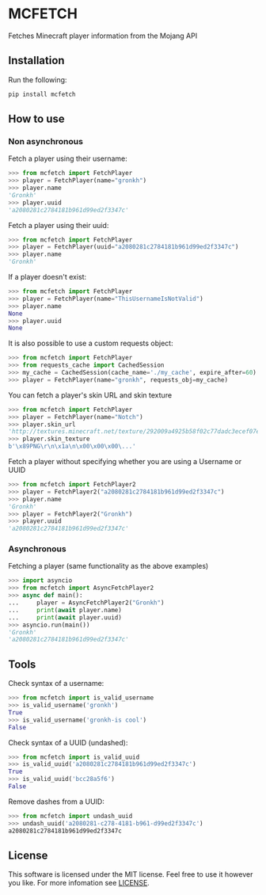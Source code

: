 # MCFETCH
Fetches Minecraft player information from the Mojang API

## Installation
Run the following:
```bash
pip install mcfetch
```
## How to use

### Non asynchronous
Fetch a player using their username:
```python
>>> from mcfetch import FetchPlayer
>>> player = FetchPlayer(name="gronkh")
>>> player.name
'Gronkh'
>>> player.uuid
'a2080281c2784181b961d99ed2f3347c'
```

Fetch a player using their uuid:

```python
>>> from mcfetch import FetchPlayer
>>> player = FetchPlayer(uuid="a2080281c2784181b961d99ed2f3347c")
>>> player.name
'Gronkh'
```

If a player doesn't exist:

```python
>>> from mcfetch import FetchPlayer
>>> player = FetchPlayer(name="ThisUsernameIsNotValid")
>>> player.name
None
>>> player.uuid
None
```

It is also possible to use a custom requests object:

```python
>>> from mcfetch import FetchPlayer
>>> from requests_cache import CachedSession
>>> my_cache = CachedSession(cache_name='./my_cache', expire_after=60)
>>> player = FetchPlayer(name="gronkh", requests_obj=my_cache)
```

You can fetch a player's skin URL and skin texture
```python
>>> from mcfetch import FetchPlayer
>>> player = FetchPlayer(name="Notch")
>>> player.skin_url
'http://textures.minecraft.net/texture/292009a4925b58f02c77dadc3ecef07ea4c7472f64e0fdc32ce5522489362680'
>>> player.skin_texture
b'\x89PNG\r\n\x1a\n\x00\x00\x00\...'
```

Fetch a player without specifying whether you are using a Username or UUID
```python
>>> from mcfetch import FetchPlayer2
>>> player = FetchPlayer2("a2080281c2784181b961d99ed2f3347c")
>>> player.name
'Gronkh'
>>> player = FetchPlayer2("Gronkh")
>>> player.uuid
'a2080281c2784181b961d99ed2f3347c'
```


### Asynchronous
Fetching a player (same functionality as the above examples)
```python
>>> import asyncio
>>> from mcfetch import AsyncFetchPlayer2
>>> async def main():
...     player = AsyncFetchPlayer2("Gronkh")
...     print(await player.name)
...     print(await player.uuid)
>>> asyncio.run(main())
'Gronkh'
'a2080281c2784181b961d99ed2f3347c'
```


## Tools
Check syntax of a username:

```python
>>> from mcfetch import is_valid_username
>>> is_valid_username('gronkh')
True
>>> is_valid_username('gronkh-is cool')
False
```

Check syntax of a UUID (undashed):

```python
>>> from mcfetch import is_valid_uuid
>>> is_valid_uuid('a2080281c2784181b961d99ed2f3347c')
True
>>> is_valid_uuid('bcc28a5f6')
False
```

Remove dashes from a UUID:

```python
>>> from mcfetch import undash_uuid
>>> undash_uuid('a2080281-c278-4181-b961-d99ed2f3347c')
a2080281c2784181b961d99ed2f3347c
```

## License
This software is licensed under the MIT license. Feel free to use it however you like. For more infomation see [LICENSE](https://github.com/oDepleted/mcfetch/blob/master/LICENSE).

